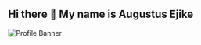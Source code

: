 ## Hi there 👋 My name is Augustus Ejike

![Profile Banner](https://github.com/Crafting-Solution/Crafting-Solution/blob/8c6199ec8f38e1e5bafa1f83f21860219819ab05/WhatsApp%20Image%202024-03-22%20at%2014.43.50.jpg)

<!--
**Crafting-Solution/Crafting-Solution** is a ✨ _special_ ✨ repository because its `README.md` (this file) appears on your GitHub profile.

Here are some ideas to get you started:

- 🔭 I’m currently working on ...
- 🌱 I’m currently learning ...
- 👯 I’m looking to collaborate on ...
- 🤔 I’m looking for help with ...
- 💬 Ask me about ...
- 📫 How to reach me: ...
- 😄 Pronouns: ...!

- ⚡ Fun fact: ...
-->
